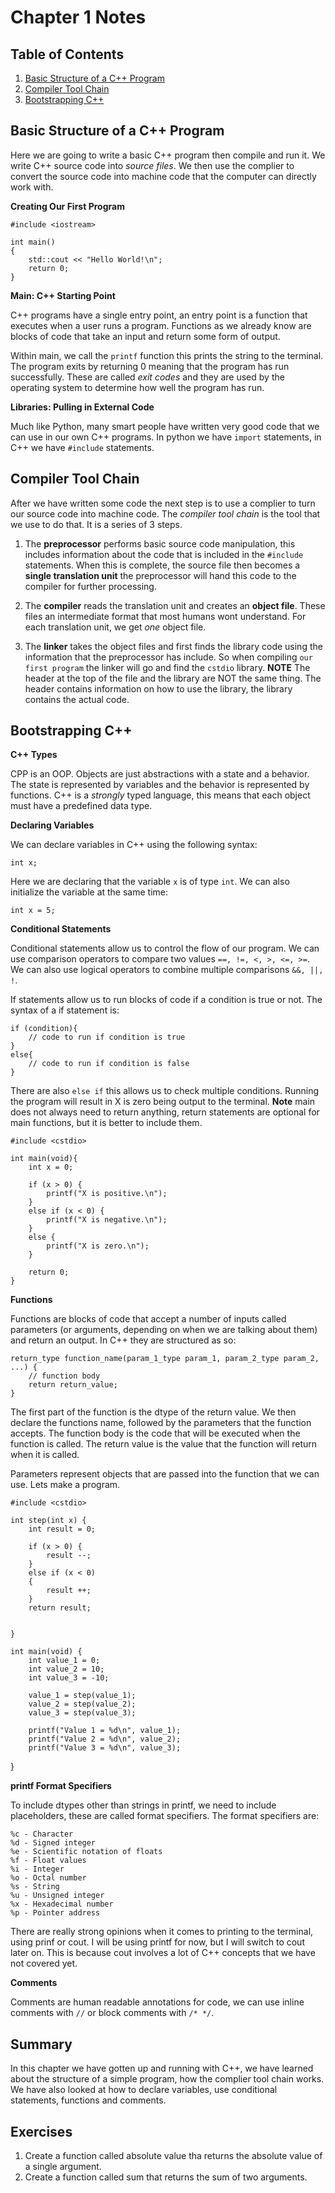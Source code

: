 # Chapter 1 Notes

## Table of Contents
1. [Basic Structure of a C++ Program](#basic-structure-of-a-c-program)
2. [Compiler Tool Chain](#compiler-tool-chain)
3. [Bootstrapping C++](#bootstrapping-c)

## Basic Structure of a C++ Program

Here we are going to write a basic C++ program then compile and run it. We write C++ source code into *source files*. We then use the complier to convert the source code into machine code that the computer can directly work with.

**Creating Our First Program**

    #include <iostream>

    int main()
    {
        std::cout << "Hello World!\n";
        return 0;
    }


**Main: C++ Starting Point**

C++ programs have a single entry point, an entry point is a function that executes when a user runs a program. Functions as we already know are blocks of code that take an input and return some form of output.

Within main, we call the `printf` function this prints the string to the terminal. The program exits by returning 0 meaning that the program has run successfully. These are called *exit codes* and they are used by the operating system to determine how well the program has run. 

**Libraries: Pulling in External Code**

Much like Python, many smart people have written very good code that we can use in our own C++ programs. In python we have `import` statements, in C++ we have `#include` statements. 


## Compiler Tool Chain

After we have written some code the next step is to use a complier to turn our source code into machine code. The *compiler tool chain* is the tool that we use to do that. It is a series of 3 steps.

1. The **preprocessor** performs basic source code manipulation, this includes information about the code that is included in the `#include` statements. When this is complete, the source file then becomes a **single translation unit** the preprocessor will hand this code to the compiler for further processing. 

2. The **compiler** reads the translation unit and creates an **object file**. These files an intermediate format that most humans wont understand. For each translation unit, we get *one* object file.

3. The **linker** takes the object files and first finds the library code using the information that the preprocessor has include. So when compiling `our first program` the linker will go and find the `cstdio` library. **NOTE** The header at the top of the file and the library are NOT the same thing. The header contains information on how to use the library, the library contains the actual code. 

## Bootstrapping C++

**C++ Types**

CPP is an OOP. Objects are just abstractions with a state and a behavior. The state is represented by variables and the behavior is represented by functions. C++ is a *strongly* typed language, this means that each object must have a predefined data type.


**Declaring Variables**

We can declare variables in C++ using the following syntax:

    int x;

Here we are declaring that the variable `x` is of type `int`. We can also initialize the variable at the same time:

    int x = 5;

**Conditional Statements**

Conditional statements allow us to control the flow of our program. We can use comparison operators to compare two values 
`==, !=, <, >, <=, >=`. We can also use logical operators to combine multiple comparisons `&&, ||, !`.

If statements allow us to run blocks of code if a condition is true or not. The syntax of a if statement is:

    if (condition){
        // code to run if condition is true
    }
    else{
        // code to run if condition is false
    }

There are also `else if` this allows us to check multiple conditions. Running the program will result in X is zero being output to the terminal. **Note** main does not always need to return anything, return statements are optional for main functions, but it is better to include them.

    #include <cstdio>

    int main(void){
        int x = 0;

        if (x > 0) {
            printf("X is positive.\n");
        }
        else if (x < 0) {
            printf("X is negative.\n");
        }
        else {
            printf("X is zero.\n");
        }

        return 0;
    }

**Functions**

Functions are blocks of code that accept a number of inputs called parameters (or arguments, depending on when we are talking about them) and return an output. In C++ they are structured as so:

    return_type function_name(param_1_type param_1, param_2_type param_2, ...) {
        // function body
        return return_value; 
    }

The first part of the function is the dtype of the return value. We then declare the functions name, followed by the parameters that the function accepts. The function body is the code that will be executed when the function is called. The return value is the value that the function will return when it is called.

Parameters represent objects that are passed into the function that we can use. Lets make a program.

    #include <cstdio>

    int step(int x) {
        int result = 0;

        if (x > 0) {
            result --;    
        }
        else if (x < 0)
        {
            result ++;
        }
        return result;
        
        
    }

    int main(void) {
        int value_1 = 0;
        int value_2 = 10;
        int value_3 = -10;

        value_1 = step(value_1);
        value_2 = step(value_2);
        value_3 = step(value_3);

        printf("Value 1 = %d\n", value_1);
        printf("Value 2 = %d\n", value_2);
        printf("Value 3 = %d\n", value_3);
}

**printf Format Specifiers**

To include dtypes other than strings in printf, we need to include placeholders, these are called format specifiers. The format specifiers are:

    %c - Character
    %d - Signed integer
    %e - Scientific notation of floats
    %f - Float values
    %i - Integer
    %o - Octal number
    %s - String
    %u - Unsigned integer
    %x - Hexadecimal number
    %p - Pointer address

There are really strong opinions when it comes to printing to the terminal, using prinf or cout. I will be using printf for now, but I will switch to cout later on. This is because cout involves a lot of C++ concepts that we have not covered yet.

**Comments**

Comments are human readable annotations for code, we can use inline comments with `//` or block comments with `/* */`. 

## Summary

In this chapter we have gotten up and running with C++, we have learned about the structure of a simple program, how the complier tool chain works. We have also looked at how to declare variables, use conditional statements, functions and comments.


## Exercises

1. Create a function called absolute value tha returns the absolute value of a single argument.
2. Create a function called sum that returns the sum of two arguments.


